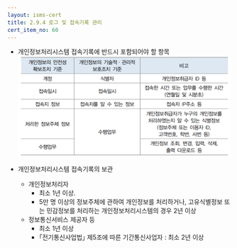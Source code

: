 ```yaml
---
layout: isms-cert
title: 2.9.4 로그 및 접속기록 관리
cert_item_no: 60
---
```



- 개인정보처리시스템 접속기록에 반드시 포함되어야 할 항목
![](/img/ISMS-P/CERT/2.9.4/1.png)


- 개인정보처리시스템 접속기록의 보관
  - 개인정보처리자 
    - 최소 1년 이상. 
    - 5만 명 이상의 정보주체에 관하여 개인정보를 처리하거나, 고유식별정보 또는 민감정보를 처리하는 개인정보처리시스템의 경우 2년 이상
  - 정보통신서비스 제공자 등 
    - 최소 1년 이상
    - ｢전기통신사업법｣ 제5조에 따른 기간통신사업자 : 최소 2년 이상